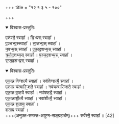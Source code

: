 +++
title = "१२ १ ३ ५ - १००"

+++

<details open><summary>विश्वास-प्रस्तुतिः</summary>

एक॑स्मै॒ स्वाहा᳚ । त्रि॒भ्यस् स्वाहा᳚ ।  
प॒ञ्चभ्य॒स्स्वाहा᳚ । स॒प्तभ्य॒स् स्वाहा᳚ ।  
न॒वभ्य॒स् स्वाहा᳚ । ए॒का॒द॒शभ्य॒स् स्वाहा᳚ ।  
त्र॒यो॒द॒शभ्य॒स् स्वाहा᳚ । प॒ञ्च॒द॒शभ्य॒स् स्वाहा᳚ ।  
स॒प्त॒द॒शभ्य॒स् स्वाहा᳚ । 
</details>



<details open><summary>विश्वास-प्रस्तुतिः</summary>

एका॒न्न विꣳ॑शत्यै स्वाहा᳚ । नव॑विꣳशत्यै॒ स्वाहा᳚ ।  
एका॒न्न च॑त्वारि॒ꣳ॒शते॒ स्वाहा᳚ । नव॑चत्वारिꣳशते॒ स्वाहा᳚ ।  
एका॒न्न ष॒ष्ट्यै स्वाहा᳚ । नव॑षष्ट्यै॒ स्वाहा᳚ ।  
एका॒न्नाशी॒त्यै स्वाहा᳚ । नवा॑शीत्यै॒ स्वाहा᳚ ।  
एका॒न्न श॒ताय॒ स्वाहा᳚ ।  
श॒ताय॒ स्वाहा᳚ ।  
+++(अनुक्त-समस्त-अयुग्म-सङ्ग्रहार्थम्)+++ सर्व॑स्मै॒ स्वाहा᳚ ॥ [42]  
</details>



